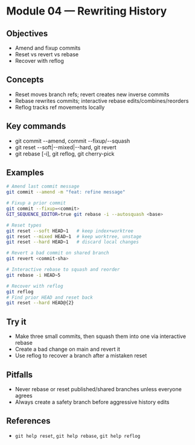 # Module 04 — Rewriting History

## Objectives
- Amend and fixup commits
- Reset vs revert vs rebase
- Recover with reflog

## Concepts
- Reset moves branch refs; revert creates new inverse commits
- Rebase rewrites commits; interactive rebase edits/combines/reorders
- Reflog tracks ref movements locally

## Key commands
- git commit --amend, commit --fixup/--squash
- git reset --soft|--mixed|--hard, git revert
- git rebase [-i], git reflog, git cherry-pick

## Examples
```bash
# Amend last commit message
git commit --amend -m "feat: refine message"

# Fixup a prior commit
git commit --fixup=<commit>
GIT_SEQUENCE_EDITOR=true git rebase -i --autosquash <base>

# Reset types
git reset --soft HEAD~1   # keep index+worktree
git reset --mixed HEAD~1  # keep worktree, unstage
git reset --hard HEAD~1   # discard local changes

# Revert a bad commit on shared branch
git revert <commit-sha>

# Interactive rebase to squash and reorder
git rebase -i HEAD~5

# Recover with reflog
git reflog
# Find prior HEAD and reset back
git reset --hard HEAD@{2}
```

## Try it
- Make three small commits, then squash them into one via interactive rebase
- Create a bad change on main and revert it
- Use reflog to recover a branch after a mistaken reset

## Pitfalls
- Never rebase or reset published/shared branches unless everyone agrees
- Always create a safety branch before aggressive history edits

## References
- `git help reset`, `git help rebase`, `git help reflog`
